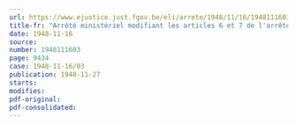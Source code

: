 ```yaml
---
url: https://www.ejustice.just.fgov.be/eli/arrete/1948/11/16/1948111603/justel
title-fr: "Arrêté ministériel modifiant les articles 6 et 7 de l'arrêté ministériel du 12 novembre 1947 relatif à la première tranche de l'Emprunt de la Reconstruction"
date: 1948-11-16
source:
number: 1948111603
page: 9434
case: 1948-11-16/03
publication: 1948-11-27
starts:
modifies:
pdf-original:
pdf-consolidated:
---
```


